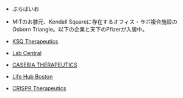 - ぶらばいお


- MITのお膝元、Kendall Squareに存在するオフィス・ラボ複合施設のOsborn Triangle。以下の企業と天下のPfizerが入居中。

- [KSQ Therapeutics](https://ksqtx.com/#aboutus)
- [Lab Central](https://labcentral.org/)
- [CASEBIA THERAPEUTICS](https://crisprtx.com/about-us/partnerships)
- [Life Hub Boston](https://www.linkedin.com/pulse/lifehub-boston-innovation-coming-adrian-percy/)
- [CRISPR Therapeutics](https://crisprtx.com/)
